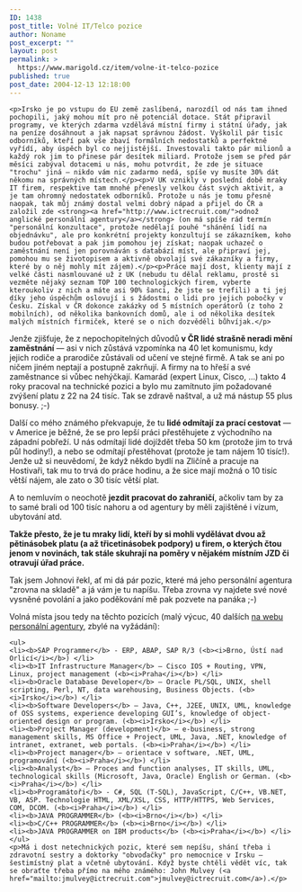 ```yaml
---
ID: 1438
post_title: Volné IT/Telco pozice
author: Noname
post_excerpt: ""
layout: post
permalink: >
  https://www.marigold.cz/item/volne-it-telco-pozice
published: true
post_date: 2004-12-13 12:18:00
---
```

	<p>Irsko je po vstupu do EU země zaslíbená, narozdíl od nás tam ihned pochopili, jaký mohou mít pro ně potenciál dotace. Stát připravil programy, ve kterých zdarma vzdělává místní firmy i státní úřady, jak na peníze dosáhnout a jak napsat správnou žádost. Vyškolil pár tisíc odborníků, kteří pak vše zbaví formálních nedostatků a perfektně vyřídí, aby úspěch byl co nejjistější. Investovali takto pár milionů a každý rok jim to přinese pár desítek miliard. Protože jsem se před pár měsíci zabýval dotacemi u nás, mohu potvrdit, že zde je situace "trochu" jiná — nikdo vám nic zadarmo nedá, spíše vy musíte 30% dát někomu na správných místech.</p><p>V UK vznikly v poslední době mraky IT firem, respektive tam mnohé přenesly velkou část svých aktivit, a je tam ohromný nedostatek odborníků. Protože u nás je tomu přesně naopak, tak můj známý dostal velmi dobrý nápad a přijel do ČR a založil zde <strong><a href="http://www.ictrecruit.com/">odnož anglické personální agentury</a></strong> (on má spíše rád termín "personální konzultace", protože nedělají pouhé "shánění lidí na objednávku", ale pro konkrétní projekty konzultují se zákazníkem, koho budou potřebovat a pak jim pomohou jej získat; naopak uchazeč o zaměstnání není jen porovnáván s databází míst, ale připraví jej, pomohou mu se životopisem a aktivně obvolají své zákazníky a firmy, které by o něj mohly mít zájem).</p><p>Práce mají dost, klienty mají z velké části nasmlouvané už z UK (nebudu tu dělal reklamu, prostě si vezměte nějaký seznam TOP 100 technologických firem, vyberte kteroukoliv z nich a máte asi 90% šanci, že jste se trefili) a ti jej díky jeho úspěchům oslovují i s žádostmi o lidi pro jejich pobočky v Česku. Získal v ČR dokonce zakázky od 5 místních operátorů (z toho 2 mobilních), od několika bankovních domů, ale i od několika desítek malých místních firmiček, které se o nich dozvěděli bůhvíjak.</p>
<!--more-->	<p>Jenže zjišťuje, že z nepochopitelných důvodů <strong>v ČR lidé strašně neradi mění zaměstnání</strong> — asi v nich zůstává vzpomínka na 40 let komunismu, kdy jejich rodiče a prarodiče zůstávali od učení ve stejné firmě. A tak se ani po ničem jiném neptají a postupně zakrňují. A firmy na to hřeší a své zaměstnance si vůbec nehýčkají. Kamarád (expert Linux, Cisco, …) takto 4 roky pracoval na technické pozici a bylo mu zamítnuto jím požadované zvýšení platu z 22 na 24 tisíc. Tak se zdravě naštval, a už má nástup 55 plus bonusy. ;-)</p><p>Další co mého známého překvapuje, že tu <strong>lidé odmítají za prací cestovat</strong> — v Americe je běžné, že se pro lepší práci přestěhujete z východního na západní pobřeží. U nás odmítají lidé dojíždět třeba 50 km (protože jim to trvá půl hodiny!), a nebo se odmítají přestěhovat (protože je tam nájem 10 tisíc!). Jenže už si neuvědomí, že když někdo bydlí na Zličíně a pracuje na Hostivaři, tak mu to trvá do práce hodinu, a že sice mají možná o 10 tisíc větší nájem, ale zato o 30 tisíc větší plat.</p><p>A to nemluvím o neochotě <strong>jezdit pracovat do zahraničí</strong>, ačkoliv tam by za to samé brali od 100 tisíc nahoru a od agentury by měli zajištěné i vízum, ubytování atd.</p><p><strong>Takže přesto, že je tu mraky lidí, kteří by si mohli vydělávat dvou až pětinásobek platu (a až třicetinásobek podpory) u firem, o kterých čtou jenom v novinách, tak stále skuhrají na poměry v nějakém místním JZD či otravují úřad práce.</strong></p><p>Tak jsem Johnovi řekl, ať mi dá pár pozic, které má jeho personální agentura "zrovna na skladě" a já vám je tu napíšu. Třeba zrovna vy najdete své nové vysněné povolání a jako poděkování mě pak pozvete na panáka ;-)</p><p>Volná místa jsou tedy na těchto pozicích (malý výcuc, 40 dalších <a href="http://www.ictrecruit.com/Nab%EDdky+pr%E1ce">na webu personální agentury</a>, zbylé na vyžádání):</p>
	<ul>
	<li><b>SAP Programmer</b> - ERP, ABAP, SAP R/3 (<b><i>Brno, Ústí nad Orlicí</i></b>) </li>
	<li><b>IT Infrastructure Manager</b> — Cisco IOS + Routing, VPN, Linux, project management (<b><i>Praha</i></b>) </li>
	<li><b>Oracle Database Developer</b> — Oracle PL/SQL, UNIX, shell scripting, Perl, NT, data warehousing, Business Objects. (<b><i>Irsko</i></b>) </li>
	<li><b>Software Developers</b> — Java, C++, J2EE, UNIX, UML, knowledge of OSS systems, experience developing GUI’s, knowledge of object-oriented design or program. (<b><i>Irsko</i></b>) </li>
	<li><b>Project Manager (development)</b> — e-business, strong management skills, MS Office + Project, UML, Java, .NET, knowledge of intranet, extranet, web portals. (<b><i>Praha</i></b>) </li>
	<li><b>Project manager</b> — orientace v software, .NET, UML, programování (<b><i>Praha</i></b>) </li>
	<li><b>Analyst</b> — Proces and function analyses, IT skills, UML, technological skills (Microsoft, Java, Oracle) English or German. (<b><i>Praha</i></b>) </li>
	<li><b>Programátoři</b> - C#, SQL (T-SQL), JavaScript, C/C++, VB.NET, VB, ASP. Technologie HTML, XML/XSL, CSS, HTTP/HTTPS, Web Services, COM, DCOM. (<b><i>Praha</i></b>) </li>
	<li><b>JAVA PROGRAMMER</b> (<b><i>Brno</i></b>) </li>
	<li><b>C/C++ PROGRAMMER</b> (<b><i>Brno</i></b>) </li>
	<li><b>JAVA PROGRAMMER on IBM products</b> (<b><i>Praha</i></b>) </li>
	</ul>
	<p>Má i dost netechnických pozic, které sem nepíšu, shání třeba i zdravotní sestry a doktorky "obvoďačky" pro nemocnice v Irsku — šestimístný plat a včetně ubytování. Když byste chtěli vědět víc, tak se obraťte třeba přímo na mého známého: John Mulvey (<a href="mailto:jmulvey@ictrecruit.com">jmulvey@ictrecruit.com</a>).</p>